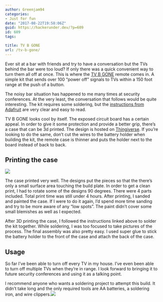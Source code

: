 ```yaml
---
author: Greenjam94
categories:
- Just for fun
date: "2017-08-22T19:58:06Z"
guid: https://hackerunder.dev/?p=609
id: 609
tags:

title: TV B GONE
url: /tv-b-gone/
---
```


Ever sit at a bar with friends and try to have a conversation but the TVs behind the bar were too loud? If only there was a quick convenient way to turn them all off at once. This is where the [TV B GONE](https://www.adafruit.com/product/73) remote comes in. A simple kit that sends over 100 “power off” signals to TVs within a 150 foot range at the push of a button.

The noisy bar situation has happened to me many times at security conferences. At the very least, the conversation that follows would be quite interesting. The kit requires some soldering, but the [instructions from Adafruit](https://learn.adafruit.com/tv-b-gone-kit) are very clear and easy to read.

TV B GONE looks cool by itself. The exposed circuit board has a certain appeal. In order to give it some protection and provide a better grip, there’s a case that can be 3d printed. The design is hosted on [Thingiverse](https://www.thingiverse.com/thing:1237936). If you’re looking to do the same, don’t cut the wires to the battery holder when building the kit, the remote case is thinner and puts the holder next to the board instead of back to back.

## Printing the case

[![](https://hackerunder.dev/wp-content/uploads/2017/08/Screen-Shot-2017-08-22-at-7.07.39-PM.png)](https://hackerunder.dev/wp-content/uploads/2017/08/Screen-Shot-2017-08-22-at-7.07.39-PM.png)

The case printed very well. The designs put the pieces so that the there’s only a small surface area touching the build plate. In order to get a clean print, I had to rotate some of the designs 90 degrees. There were 4 parts included. Total print time was still under 4 hours. After printing, I sanded and painted the case. If I were to do it again, I’d spend more time sanding and try to be more aware of any “low spots”. The paint didn’t cover some small blemishes as well as I expected.

After 3D printing the case, I followed the instructions linked above to solder the kit together. While soldering, I was too focused to take pictures of the process. The final assembly was also pretty easy. I used super glue to stick the battery holder to the front of the case and attach the back of the case.

## Usage

So far I’ve been able to turn off every TV in my house. I’ve even been able to turn off multiple TVs when they’re in range. I look forward to bringing it to future security conferences and using it as a talking point.

I recommend anyone who wants a soldering project to attempt this build. It didn’t take long and the only required tools are AA batteries, a soldering iron, and wire clippers.[![](https://hackerunder.dev/wp-content/uploads/2017/08/Screen-Shot-2017-08-22-at-7.05.58-PM.png)](https://hackerunder.dev/wp-content/uploads/2017/08/Screen-Shot-2017-08-22-at-7.05.58-PM.png)
